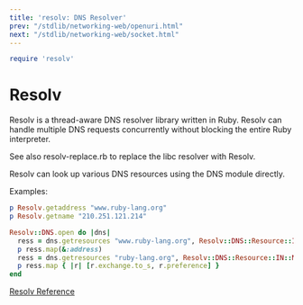 ```yaml
---
title: 'resolv: DNS Resolver'
prev: "/stdlib/networking-web/openuri.html"
next: "/stdlib/networking-web/socket.html"
---
```



```ruby
require 'resolv'
```

# Resolv

Resolv is a thread-aware DNS resolver library written in Ruby. Resolv
can handle multiple DNS requests concurrently without blocking the
entire Ruby interpreter.

See also resolv-replace.rb to replace the libc resolver with Resolv.

Resolv can look up various DNS resources using the DNS module directly.

Examples:


```ruby
p Resolv.getaddress "www.ruby-lang.org"
p Resolv.getname "210.251.121.214"

Resolv::DNS.open do |dns|
  ress = dns.getresources "www.ruby-lang.org", Resolv::DNS::Resource::IN::A
  p ress.map(&:address)
  ress = dns.getresources "ruby-lang.org", Resolv::DNS::Resource::IN::MX
  p ress.map { |r| [r.exchange.to_s, r.preference] }
end
```

<a
href='https://ruby-doc.org/stdlib-2.5.0/libdoc/resolv/rdoc/Resolv.html'
class='ruby-doc remote' target='_blank'>Resolv Reference</a>

